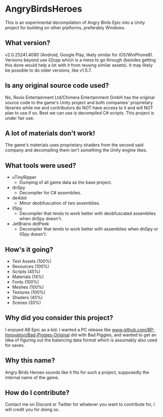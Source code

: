 # AngryBirdsHeroes

This is an experimental decompilation of Angry Birds Epic into a Unity project for building on other platforms, preferably Windows.

## What version?

v2.0.25241.4080 (Android, Google Play, likely similar for iOS/WinPhone8). Versions beyond use il2cpp which is a mess to go through (besides getting this done would help a lot with it from reusing similar assets). It may likely be possible to do older versions, like v1.5.7.

## Is any original source code used?

No, Rovio Entertainment Ltd/Chimera Entertainment GmbH has the original source code to the game's Unity project and both companies' proprietary libraries while me and contributors do NOT have access to it and will NOT plan to use if so. Best we can use is decompiled C# scripts. This project is under fair use.

## A lot of materials don't work!

The game's materials uses proprietary shaders from the second said company and decompiling them isn't something the Unity engine likes.

## What tools were used?

* uTinyRipper 
  * Dumping of all game data as the base project.
* dnSpy
  * Decompiler for C# assemblies.
* de4dot
  * Minor deobfuscation of two assemblies.
* IlSpy
  * Decompiler that tends to work better with deobfuscated assemblies when dnSpy doesn't.
* JetBrains dotPeek
  * Decompiler that tends to work better with assemblies when dnSpy or IlSpy doesn't.

## How's it going?

* Text Assets (100%)
* Resources (100%)
* Scripts (45%)
* Materials (14%)
* Fonts (100%)
* Meshes (100%)
* Textures (100%)
* Shaders (45%)
* Scenes (35%)

## Why did you consider this project?

I enjoyed AB Epic as a kid. I wanted a PC release like www.github.com/BP-Innovation/Bad-Piggies-Original did with Bad Piggies, and wanted to get an idea of figuring out the balancing data format which is assumably also used for saves.

## Why this name?

Angry Birds Heroes sounds like it fits for such a project, supposedly the internal name of the game.

## How do I contribute?

Contact me on Discord or Twitter for whatever you want to contribute for, I will credit you for doing so.
